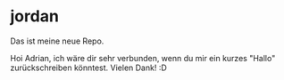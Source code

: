# jordan

Das ist meine neue Repo.

Hoi Adrian, ich wäre dir sehr verbunden, wenn du mir ein kurzes "Hallo" zurückschreiben könntest.
Vielen Dank! :D 